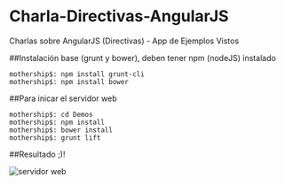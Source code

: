 # Charla-Directivas-AngularJS
Charlas sobre AngularJS (Directivas) - App de Ejemplos Vistos


##Instalación base (grunt y bower), deben tener npm (nodeJS) instalado

```shell
mothership$: npm install grunt-cli
mothership$: npm install bower
```
##Para inicar el servidor web

```shell
mothership$: cd Demos
mothership$: npm install
mothership$: bower install
mothership$: grunt lift
```


##Resultado ;)!

![servidor web](https://cloud.githubusercontent.com/assets/5934807/13705079/ef390418-e77d-11e5-8a3c-8894c5a7a7d7.gif)





